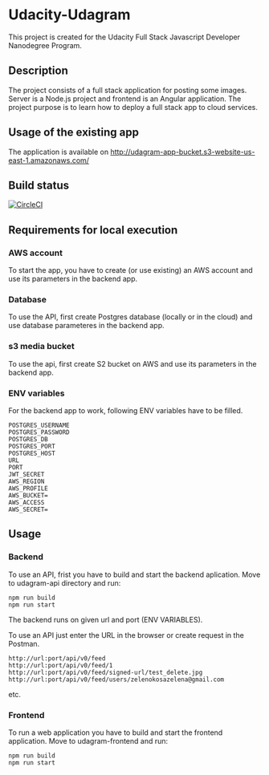 # Udacity-Udagram

This project is created for the Udacity Full Stack Javascript Developer Nanodegree Program.

## Description
The project consists of a full stack application for posting some images. Server is a Node.js project and frontend is an Angular application.
The project purpose is to learn how to deploy a full stack app to cloud services. 

## Usage of the existing app

The application is available on http://udagram-app-bucket.s3-website-us-east-1.amazonaws.com/

## Build status
[![CircleCI](https://circleci.com/gh/CodeWithCream/Udacity-Udagram/tree/main.svg?style=svg)](https://circleci.com/gh/CodeWithCream/Udacity-Udagram/tree/main)

## Requirements for local execution

### AWS account
To start the app, you have to create (or use existing) an AWS account and use its parameters in the backend app. 

### Database
To use the API, first create Postgres database (locally or in the cloud) and use database parameteres in the backend app.

### s3 media bucket
To use the api, first create S2 bucket on AWS and use its parameters in the backend app. 

### ENV variables
For the backend app to work, following ENV variables have to be filled. 
```
POSTGRES_USERNAME
POSTGRES_PASSWORD
POSTGRES_DB
POSTGRES_PORT
POSTGRES_HOST
URL
PORT
JWT_SECRET
AWS_REGION
AWS_PROFILE
AWS_BUCKET=
AWS_ACCESS
AWS_SECRET=
```

## Usage
### Backend
To use an API, frist you have to build and start the backend aplication. 
Move to udagram-api directory and run:

```
npm run build
npm run start
```

The backend runs on given url and port (ENV VARIABLES).

To use an API just enter the URL in the browser or create request in the Postman.
```
http://url:port/api/v0/feed
http://url:port/api/v0/feed/1
http://url:port/api/v0/feed/signed-url/test_delete.jpg
http://url:port/api/v0/feed/users/zelenokosazelena@gmail.com 
```
etc.

### Frontend
To run a web application you have to build and start the frontend application. 
Move to udagram-frontend and run:

```
npm run build
npm run start
```
